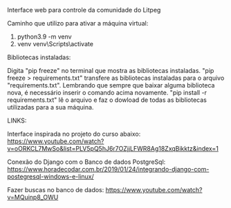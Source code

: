 Interface web para controle da comunidade do Litpeg

Caminho que utilizo para ativar a máquina virtual: 
1) python3.9 -m venv 
2) venv venv\Scripts\activate

Bibliotecas instaladas:

Digita "pip freeze" no terminal que mostra as bibliotecas instaladas. "pip freeze > requirements.txt" transfere as bibliotecas instaladas para o arquivo "requirements.txt". Lembrando que sempre que baixar alguma biblioteca nova, é necessário inserir o comando acima novamente. "pip install -r requirements.txt" lê o arquivo e faz o dowload de todas as bibliotecas utilizadas para a sua máquina.


LINKS:

Interface inspirada no projeto do curso abaixo:
https://www.youtube.com/watch?v=oORKCL7MwSo&list=PLV5pQ5hJ6r7OZjjLFWR8Ag18ZxqBikktz&index=1

Conexão do Django com o Banco de dados PostgreSql:
https://www.horadecodar.com.br/2019/01/24/integrando-django-com-postegresql-windows-e-linux/

Fazer buscas no banco de dados:
https://www.youtube.com/watch?v=MQuinp8_OWU